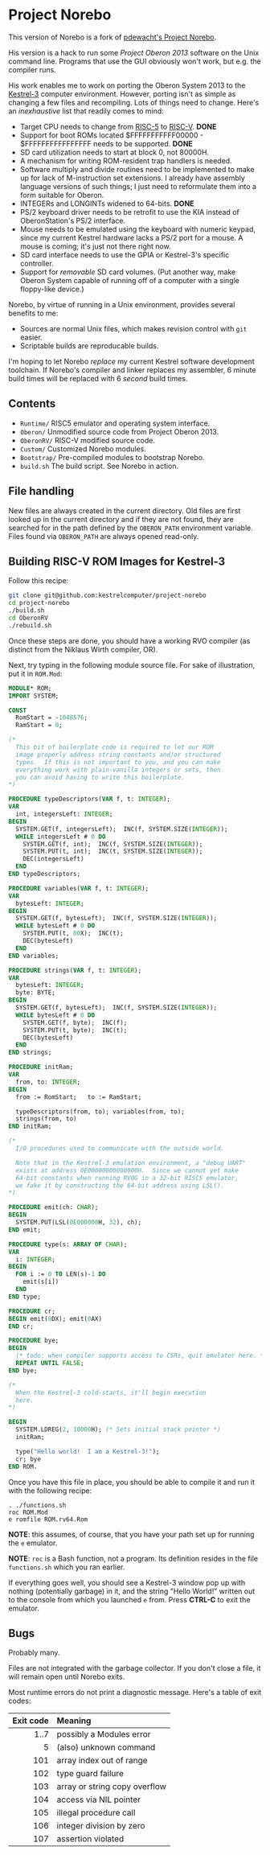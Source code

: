 # Project Norebo

This version of Norebo is a fork of [pdewacht's Project Norebo](https://github.com/pdewacht/project-norebo).

His version is a hack to run some _Project Oberon 2013_ software on the
Unix command line. Programs that use the GUI obviously won't work, but
e.g. the compiler runs.

His work enables me to work on porting the Oberon System 2013 to the
[Kestrel-3](http://github.com/kestrelcomputer/kestrel) computer environment.
However, porting isn't as simple as changing a few files and recompiling.
Lots of things need to change.
Here's an *inexhaustive* list that readily comes to mind:

* Target CPU needs to change from [RISC-5](http://www.inf.ethz.ch/personal/wirth/FPGA-relatedWork/RISC-Arch.pdf) to [RISC-V](http://riscv.org). **DONE**
* Support for boot ROMs located $FFFFFFFFFFF00000 - $FFFFFFFFFFFFFFFF needs to be supported. **DONE**
* SD card utilization needs to start at block 0, not 80000H.
* A mechanism for writing ROM-resident trap handlers is needed.
* Software multiply and divide routines need to be implemented to make up for lack of M-instruction set extensions.  I already have assembly language versions of such things; I just need to reformulate them into a form suitable for Oberon.
* INTEGERs and LONGINTs widened to 64-bits. **DONE**
* PS/2 keyboard driver needs to be retrofit to use the KIA instead of OberonStation's PS/2 interface.
* Mouse needs to be emulated using the keyboard with numeric keypad, since my current Kestrel hardware lacks a PS/2 port for a mouse.  A mouse is coming; it's just not there right now.
* SD card interface needs to use the GPIA or Kestrel-3's specific controller.
* Support for *removable* SD card volumes.  (Put another way, make Oberon System capable of running off of a computer with a single floppy-like device.)

Norebo, by virtue of running in a Unix environment,
provides several benefits to me:

* Sources are normal Unix files, which makes revision control with `git` easier.
* Scriptable builds are reproducable builds.

I'm hoping to let Norebo *replace* my current Kestrel software development toolchain.
If Norebo's compiler and linker replaces my assembler,
6 minute build times will be replaced with 6 *second* build times.

## Contents

* `Runtime/` RISC5 emulator and operating system interface.
* `Oberon/` Unmodified source code from Project Oberon 2013.
* `OberonRV/` RISC-V modified source code.
* `Custom/` Customized Norebo modules.
* `Bootstrap/` Pre-compiled modules to bootstrap Norebo.
* `build.sh` The build script. See Norebo in action.

## File handling

New files are always created in the current directory. Old files are
first looked up in the current directory and if they are not found,
they are searched for in the path defined by the `OBERON_PATH`
environment variable. Files found via `OBERON_PATH` are always opened
read-only.

## Building RISC-V ROM Images for Kestrel-3

Follow this recipe:

```sh
git clone git@github.com:kestrelcomputer/project-norebo
cd project-norebo
./build.sh
cd OberonRV
./rebuild.sh
```

Once these steps are done, you should have a working RVO compiler
(as distinct from the Niklaus Wirth compiler, OR).

Next, try typing in the following module source file.
For sake of illustration, put it in `ROM.Mod`:

```modula2
MODULE* ROM;
IMPORT SYSTEM;

CONST
  RomStart = -1048576;
  RamStart = 0;

(*
  This bit of boilerplate code is required to let our ROM
  image properly address string constants and/or structured
  types.  If this is not important to you, and you can make
  everything work with plain-vanilla integers or sets, then
  you can avoid having to write this boilerplate.
*)

PROCEDURE typeDescriptors(VAR f, t: INTEGER);
VAR
  int, integersLeft: INTEGER;
BEGIN
  SYSTEM.GET(f, integersLeft);  INC(f, SYSTEM.SIZE(INTEGER));
  WHILE integersLeft # 0 DO
    SYSTEM.GET(f, int);  INC(f, SYSTEM.SIZE(INTEGER));
    SYSTEM.PUT(t, int);  INC(t, SYSTEM.SIZE(INTEGER));
    DEC(integersLeft)
  END
END typeDescriptors;

PROCEDURE variables(VAR f, t: INTEGER);
VAR
  bytesLeft: INTEGER;
BEGIN
  SYSTEM.GET(f, bytesLeft);  INC(f, SYSTEM.SIZE(INTEGER));
  WHILE bytesLeft # 0 DO
    SYSTEM.PUT(t, 00X);  INC(t);
    DEC(bytesLeft)
  END
END variables;

PROCEDURE strings(VAR f, t: INTEGER);
VAR
  bytesLeft: INTEGER;
  byte: BYTE;
BEGIN
  SYSTEM.GET(f, bytesLeft);  INC(f, SYSTEM.SIZE(INTEGER));
  WHILE bytesLeft # 0 DO
    SYSTEM.GET(f, byte);  INC(f);
    SYSTEM.PUT(t, byte);  INC(t);
    DEC(bytesLeft)
  END
END strings;

PROCEDURE initRam;
VAR
  from, to: INTEGER;
BEGIN
  from := RomStart;   to := RamStart;

  typeDescriptors(from, to); variables(from, to);
  strings(from, to)
END initRam;

(*
  I/O procedures used to communicate with the outside world.

  Note that in the Kestrel-3 emulation environment, a "debug UART"
  exists at address 0E00000000000000H.  Since we cannot yet make
  64-bit constants when running RVOG in a 32-bit RISC5 emulator,
  we fake it by constructing the 64-bit address using LSL().
*)

PROCEDURE emit(ch: CHAR);
BEGIN
  SYSTEM.PUT(LSL(0E000000H, 32), ch);
END emit;

PROCEDURE type(s: ARRAY OF CHAR);
VAR
  i: INTEGER;
BEGIN
  FOR i := 0 TO LEN(s)-1 DO
    emit(s[i])
  END
END type;

PROCEDURE cr;
BEGIN emit(0DX); emit(0AX)
END cr;

PROCEDURE bye;
BEGIN
  (* todo: when compiler supports access to CSRs, quit emulator here. *)
  REPEAT UNTIL FALSE;
END bye;

(*
  When the Kestrel-3 cold-starts, it'll begin execution
  here.
*)

BEGIN
  SYSTEM.LDREG(2, 10000H); (* Sets initial stack pointer *)
  initRam;

  type("Hello world!  I am a Kestrel-3!");
  cr; bye
END ROM.
```

Once you have this file in place,
you should be able to compile it and run it with the following recipe:

    . ./functions.sh
    roc ROM.Mod
    e romfile ROM.rv64.Rom

**NOTE**: this assumes, of course,
that you have your path set up for running the `e` emulator.

**NOTE**: `roc` is a Bash function, not a program.
Its definition resides in the file `functions.sh` which you ran earlier.

If everything goes well,
you should see a Kestrel-3 window pop up with nothing (potentially garbage) in it,
and the string "Hello World!" written out
to the console from which you launched `e` from.
Press **CTRL-C** to exit the emulator.

## Bugs

Probably many.

Files are not integrated with the garbage collector. If you don't
close a file, it will remain open until Norebo exits.

Most runtime errors do not print a diagnostic message. Here's a table
of exit codes:

 Exit code | Meaning
----------:|:------------------------------
      1..7 | possibly a Modules error
         5 | (also) unknown command
       101 | array index out of range
       102 | type guard failure
       103 | array or string copy overflow
       104 | access via NIL pointer
       105 | illegal procedure call
       106 | integer division by zero
       107 | assertion violated
